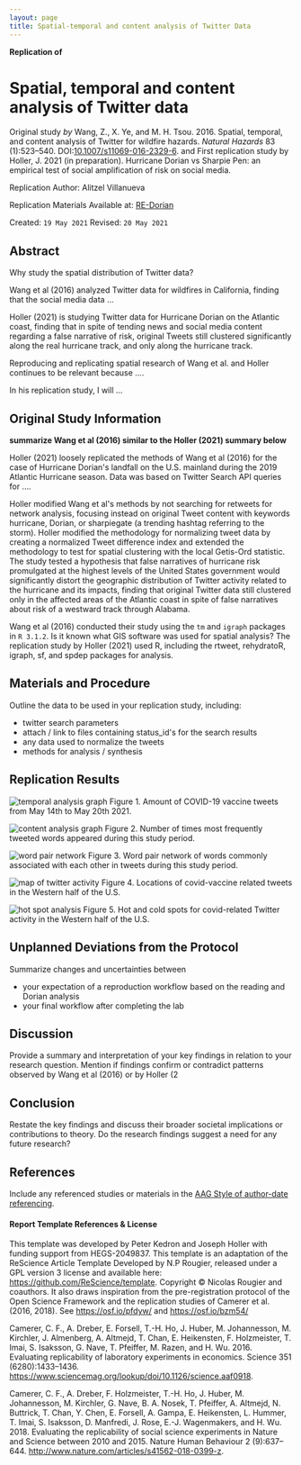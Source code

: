 ```yaml
---
layout: page
title: Spatial-temporal and content analysis of Twitter Data
---
```



**Replication of**
# Spatial, temporal and content analysis of Twitter data

Original study *by* Wang, Z., X. Ye, and M. H. Tsou. 2016. Spatial, temporal, and content analysis of Twitter for wildfire hazards. *Natural Hazards* 83 (1):523–540. DOI:[10.1007/s11069-016-2329-6](https://doi.org/10.1007/s11069-016-2329-6).
and
First replication study by Holler, J. 2021 (in preparation). Hurricane Dorian vs Sharpie Pen: an empirical test of social amplification of risk on social media.

Replication Author:
Alitzel Villanueva

Replication Materials Available at: [RE-Dorian](https://github.com/avillanueva1005/RE-Dorian)

Created: `19 May 2021`
Revised: `20 May 2021`

## Abstract

Why study the spatial distribution of Twitter data?

Wang et al (2016) analyzed Twitter data for wildfires in California, finding that the social media data ...

Holler (2021) is studying Twitter data for Hurricane Dorian on the Atlantic coast, finding that in spite of tending news and social media content regarding a false narrative of risk, original Tweets still clustered significantly along the real hurricane track, and only along the hurricane track.

Reproducing and replicating spatial research of Wang et al. and Holler  continues to be relevant because ....

In his replication study, I will ...



## Original Study Information

**summarize Wang et al (2016) similar to the Holler (2021) summary below**

Holler (2021) loosely replicated the methods of Wang et al (2016) for the case of Hurricane Dorian's landfall on the U.S. mainland during the 2019 Atlantic Hurricane season. Data was based on Twitter Search API queries for ....

Holler modified Wang et al's methods by not searching for retweets for network analysis, focusing instead on original Tweet content with keywords hurricane, Dorian, or sharpiegate (a trending hashtag referring to the storm). Holler modified the methodology for normalizing tweet data by creating a normalized Tweet difference index and extended the methodology to test for spatial clustering with the local Getis-Ord statistic. The study tested a hypothesis that false narratives of hurricane risk promulgated at the highest levels of the United States government would significantly distort the geographic distribution of Twitter activity related to the hurricane and its impacts, finding that original Twitter data still clustered only in the affected areas of the Atlantic coast in spite of false narratives about risk of a westward track through Alabama.

Wang et al (2016) conducted their study using the `tm` and `igraph` packages in `R 3.1.2`. Is it known what GIS software was used for spatial analysis?
The replication study by Holler (2021) used R, including the rtweet, rehydratoR, igraph, sf, and spdep packages for analysis.

## Materials and Procedure

Outline the data to be used in your replication study, including:

- twitter search parameters
- attach / link to files containing status_id's for the search results
- any data used to normalize the tweets
- methods for analysis / synthesis

## Replication Results

![temporal analysis graph](RE-Dorian/covidtweetsbyhours.png)
Figure 1. Amount of COVID-19 vaccine tweets from May 14th to May 20th 2021.

![content analysis graph](RE-Dorian/uniquewords.png)
Figure 2. Number of times most frequently tweeted words appeared during this study period.

![word pair network](RE-Dorian/wordnetwork.png)
Figure 3. Word pair network of words commonly associated with each other in tweets during this study period.

![map of twitter activity](RE-Dorian/mapcovidtweets.png)
Figure 4. Locations of covid-vaccine related tweets in the Western half of the U.S.

![hot spot analysis](RE-Dorian/mapclusterscovidtwitter.png)
Figure 5. Hot and cold spots for covid-related Twitter activity in the Western half of the U.S.

## Unplanned Deviations from the Protocol

Summarize changes and uncertainties between
- your expectation of a reproduction workflow based on the reading and Dorian analysis
- your final workflow after completing the lab

## Discussion

Provide a summary and interpretation of your key findings in relation to your research question. Mention if findings confirm or contradict patterns observed by Wang et al (2016) or by Holler (2

## Conclusion

Restate the key findings and discuss their broader societal implications or contributions to theory.
Do the research findings suggest a need for any future research?

## References

Include any referenced studies or materials in the [AAG Style of author-date referencing](https://www.tandf.co.uk//journals/authors/style/reference/tf_USChicagoB.pdf).

####  Report Template References & License

This template was developed by Peter Kedron and Joseph Holler with funding support from HEGS-2049837. This template is an adaptation of the ReScience Article Template Developed by N.P Rougier, released under a GPL version 3 license and available here: https://github.com/ReScience/template. Copyright © Nicolas Rougier and coauthors. It also draws inspiration from the pre-registration protocol of the Open Science Framework and the replication studies of Camerer et al. (2016, 2018). See https://osf.io/pfdyw/ and https://osf.io/bzm54/

Camerer, C. F., A. Dreber, E. Forsell, T.-H. Ho, J. Huber, M. Johannesson, M. Kirchler, J. Almenberg, A. Altmejd, T. Chan, E. Heikensten, F. Holzmeister, T. Imai, S. Isaksson, G. Nave, T. Pfeiffer, M. Razen, and H. Wu. 2016. Evaluating replicability of laboratory experiments in economics. Science 351 (6280):1433–1436. https://www.sciencemag.org/lookup/doi/10.1126/science.aaf0918.

Camerer, C. F., A. Dreber, F. Holzmeister, T.-H. Ho, J. Huber, M. Johannesson, M. Kirchler, G. Nave, B. A. Nosek, T. Pfeiffer, A. Altmejd, N. Buttrick, T. Chan, Y. Chen, E. Forsell, A. Gampa, E. Heikensten, L. Hummer, T. Imai, S. Isaksson, D. Manfredi, J. Rose, E.-J. Wagenmakers, and H. Wu. 2018. Evaluating the replicability of social science experiments in Nature and Science between 2010 and 2015. Nature Human Behaviour 2 (9):637–644. http://www.nature.com/articles/s41562-018-0399-z.
